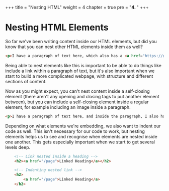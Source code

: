 +++
title = "Nesting HTML"
weight = 4
chapter = true
pre = "<b>4. </b>"
+++

# Nesting HTML Elements

So far we've been writing content inside our HTML elements, but did you know that you can nest other HTML elements inside them as well?

```html
<p>I have a paragraph of text here, which also has a <a href="https://google.com">link</a> inside it!</p>
```

Being able to nest elements like this is important to be able to do things like include a link within a paragraph of text, but it's also important when we start to build a more complicated webpage, with structure and different sections of content.

Now as you might expect, you can't nest content inside a self-closing element (there aren't any opening and closing tags to put another element between), but you can include a self-closing element inside a regular element, for example including an image inside a paragraph.

```html
<p>I have a paragraph of text here, and inside the paragraph, I also have an image <img src="https://quokkas.amyskapers.dev/img/quokka_(1).jpg" />, which is related to the content of the paragraph and therefore I want it to appear with the text.</p>
```

Depending on what elements we're embedding, we also want to indent our code as well. This isn't necessary for our code to work, but nesting elements helps us to see and recognise when elements are nested inside one another. This gets especially important when we start to get several levels deep.

```html
	<!-- Link nested inside a heading -->
	<h2><a href="/page">Linked Heading</a></h2>

	<!-- Indenting nested link -->
	<h2>
		<a href="/page">Linked Heading</a>
	</h2>
```